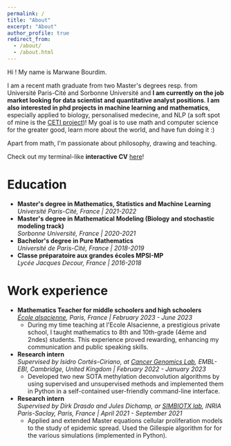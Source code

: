 ```yaml
---
permalink: /
title: "About"
excerpt: "About"
author_profile: true
redirect_from: 
  - /about/
  - /about.html
---
```


Hi ! My name is Marwane Bourdim. 

I am a recent math graduate from two Master's degrees resp. from Université Paris-Cité and Sorbonne Université and **I am currently on the job market looking for data scientist and quantitative analyst positions**. **I am also interested in phd projects in machine learning and mathematics**, especially applied to biology, personalised medecine,
and NLP (a soft spot of mine is the [CETI project](https://www.projectceti.org/))!
My goal is to use math and computer science for the greater good, learn more about the world, and have fun doing it :)

Apart from math, I'm passionate about philosophy, drawing and teaching.

Check out my terminal-like **interactive CV** [here](https://marwanebourdim.github.io/terminal/)!

Education
======
* **Master's degree in Mathematics, Statistics and Machine Learning**  
*Université Paris-Cité, France | 2021-2022*
* **Master's degree in Mathematical Modeling (Biology and stochastic modeling track)**  
*Sorbonne Université, France | 2020-2021*
* **Bachelor's degree in Pure Mathematics**  
*Université de Paris-Cité, France | 2018-2019*
* **Classe préparatoire aux grandes écoles MPSI-MP**  
*Lycée Jacques Decour, France | 2016-2018*

Work experience
======
* **Mathematics Teacher for middle schoolers and high schoolers**  
*[École alsacienne](https://www.ecole-alsacienne.org/), Paris, France \| February 2023 - June 2023*
  * During my time teaching at l'Ecole Alsacienne, a prestigious private school, I taught mathematics to 8th and 10th-grade (4ème and 2ndes) students. This experience proved rewarding, enhancing my communication and public speaking skills.
* **Research intern**  
*Supervised by Isidro Cortés-Ciriano, at [Cancer Genomics Lab](https://www.ebi.ac.uk/research/cortes-ciriano/), EMBL-EBI, Cambridge, United Kingdom \| February 2022 - January 2023*
  * Developed two new SOTA methylation deconvolution algorithms by using supervised and unsupervised methods and implemented them in Python in a self-contained user-friendly command-line interface. 
* **Research intern**  
*Supervised by Dirk Drasdo and Jules Dichamp, ar [SIMBIOTX lab](https://team.inria.fr/simbiotx/), INRIA Paris-Saclay, Paris, France \| April 2021 - September 2021*
  * Applied and extended Master equations cellular proliferation models to the study of epidemic spread. Used the Gillespie algorithm for for the various simulations (implemented in Python). 

